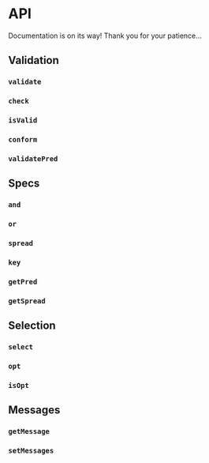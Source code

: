 # API

Documentation is on its way! Thank you for your patience...

## Validation

### `validate`

### `check`

### `isValid`

### `conform`

### `validatePred`

## Specs

### `and`

### `or`

### `spread`

### `key`

### `getPred`

### `getSpread`

## Selection

### `select`

### `opt`

### `isOpt`

## Messages

### `getMessage`

### `setMessages`
